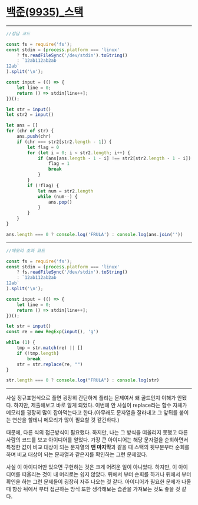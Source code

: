 # [백준(9935)_스택](https://www.acmicpc.net/problem/9935)

---

```javascript
//정답 코드

const fs = require('fs');
const stdin = (process.platform === 'linux'
    ? fs.readFileSync('/dev/stdin').toString()
    : `12ab112ab2ab
12ab`
).split('\n');

const input = (() => {
    let line = 0;
    return () => stdin[line++];
})();

let str = input()
let str2 = input()

let ans = []
for (chr of str) {  
    ans.push(chr)
    if (chr === str2[str2.length - 1]) {
        let flag = 0
        for (let i = 0; i < str2.length; i++) {
            if (ans[ans.length - 1 - i] !== str2[str2.length - 1 - i]) {
                flag = 1
                break
            }
        }
        if (!flag) {
            let num = str2.length
            while (num--) {
                ans.pop()
            }
        }
    }
}

ans.length === 0 ? console.log('FRULA') : console.log(ans.join(''))
```

---

```javascript
//메모리 초과 코드

const fs = require('fs');
const stdin = (process.platform === 'linux'
    ? fs.readFileSync('/dev/stdin').toString()
    : `12ab112ab2ab
12ab`
).split('\n');

const input = (() => {
    let line = 0;
    return () => stdin[line++];
})();

let str = input()
const re = new RegExp(input(), 'g')

while (1) {
    tmp = str.match(re) || []
    if (!tmp.length)
        break
    str = str.replace(re, "")
}

str.length === 0 ? console.log("FRULA") : console.log(str)
```

---

사실 정규표현식으로 풀면 굉장히 간단하게 풀리는 문제여서 왜 골드인지 이해가 안됐다. 하지만, 제출해보고 바로 알게 되었다. 이번에 안 사실이 replace라는 함수 자체가 메모리를 굉장히 많이 잡아먹는다고 한다.(아무래도 문자열을 잘라내고 그 앞뒤를 붙이는 연산을 할테니 메모리가 많이 필요할 것 같긴하다.)

때문에, 다른 식의 접근방식이 필요했다. 하지만, 나는 그 방식을 떠올리지 못했고 다른 사람의 코드를 보고 아이디어를 얻었다. 가장 큰 아이디어는 해당 문자열을 순회하면서 특정한 값이 비교 대상이 되는 문자열의 **맨 마지막**과 같을 때 스택의 뒷부분부터 순회를 하며 비교 대상이 되는 문자열과 같은지를 확인하는 그런 문제였다. 

사실 이 아이디어만 있으면 구현하는 것은 크게 어려운 일이 아니었다. 하지만, 이 아이디어를 떠올리는 것이 내 머리로는 쉽지 않았다. 뒤에서 부터 순회를 하거나 뒤에서 부터 확인을 하는 그런 문제들이 굉장히 자주 나오는 것 같다. 아이디어가 필요한 문제가 나올 때 항상 뒤에서 부터 접근하는 방식 또한 생각해보는 습관을 가져보는 것도 좋을 것 같다.